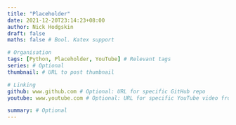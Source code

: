```yaml
---
title: "Placeholder"
date: 2021-12-20T23:14:23+08:00
author: Nick Hodgskin
draft: false
maths: false # Bool. Katex support

# Organisation
tags: [Python, Placeholder, YouTube] # Relevant tags
series: # Optional
thumbnail: # URL to post thumbnail

# Linking
github: www.github.com # Optional: URL for specific GitHub repo
youtube: www.youtube.com # Optional: URL for specific YouTube video from the channel

summary: # Optional
---
```

